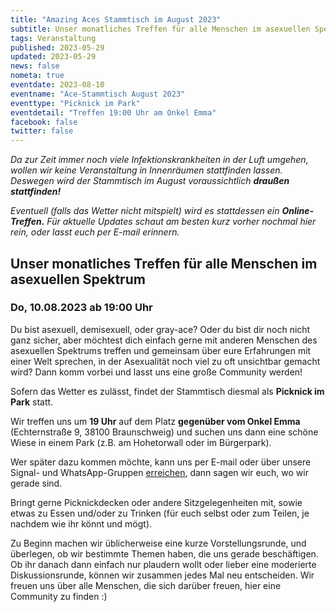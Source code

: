```yaml
---
title: "Amazing Aces Stammtisch im August 2023"
subtitle: Unser monatliches Treffen für alle Menschen im asexuellen Spektrum
tags: Veranstaltung
published: 2023-05-29
updated: 2023-05-29
news: false
nometa: true
eventdate: 2023-08-10
eventname: "Ace-Stammtisch August 2023"
eventtype: "Picknick im Park"
eventdetail: "Treffen 19:00 Uhr am Onkel Emma"
facebook: false
twitter: false
---
```


*Da zur Zeit immer noch viele Infektionskrankheiten in der Luft umgehen, wollen wir keine Veranstaltung in Innenräumen stattfinden lassen. Deswegen wird der Stammtisch im August voraussichtlich* _**draußen stattfinden!**_ 

*Eventuell (falls das Wetter nicht mitspielt) wird es stattdessen ein* _**Online-Treffen.**_ *Für aktuelle Updates schaut am besten kurz vorher nochmal hier rein, oder lasst euch per E-mail erinnern.*

## Unser monatliches Treffen für alle Menschen im asexuellen Spektrum

### Do, 10.08.2023 ab 19:00 Uhr

Du bist asexuell, demisexuell, oder gray-ace?
Oder du bist dir noch nicht ganz sicher, aber möchtest dich einfach gerne mit anderen Menschen des asexuellen Spektrums treffen und gemeinsam über eure Erfahrungen mit einer Welt sprechen, in der Asexualität noch viel zu oft unsichtbar gemacht wird?
Dann komm vorbei und lasst uns eine große Community werden!

Sofern das Wetter es zulässt, findet der Stammtisch diesmal als **Picknick im Park** statt.  

Wir treffen uns um **19 Uhr** auf dem Platz **gegenüber vom Onkel Emma** (Echternstraße 9, 38100 Braunschweig) und suchen uns dann eine schöne Wiese in einem Park (z.B. am Hohetorwall oder im Bürgerpark).  

Wer später dazu kommen möchte, kann uns per E-mail oder über unsere Signal- und WhatsApp-Gruppen [erreichen](/kontakt/), dann sagen wir euch, wo wir gerade sind.

Bringt gerne Picknickdecken oder andere Sitzgelegenheiten mit, sowie etwas zu Essen und/oder zu Trinken (für euch selbst oder zum Teilen, je nachdem wie ihr könnt und mögt).

Zu Beginn machen wir üblicherweise eine kurze Vorstellungsrunde, und überlegen, ob wir bestimmte Themen haben, die uns gerade beschäftigen.
Ob ihr danach dann einfach nur plaudern wollt oder lieber eine moderierte Diskussionsrunde, können wir zusammen jedes Mal neu entscheiden. Wir freuen uns über alle Menschen, die sich darüber freuen, hier eine Community zu finden :)
